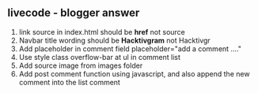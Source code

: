 ## livecode - blogger answer

1. link source in index.html should be **href** not source
2. Navbar title wording should be **Hacktivgram** not Hacktivgr
3. Add placeholder in comment field placeholder="add a comment ...."
4. Use style class overflow-bar at ul in comment list
5. Add source image from images folder
6. Add post comment function using javascript, and also append the new comment into the list comment
